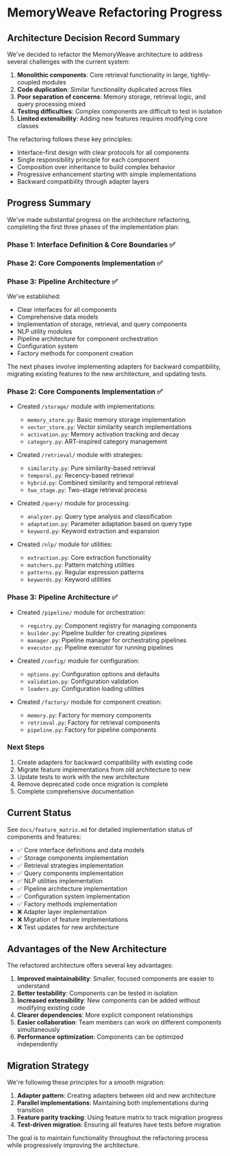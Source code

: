 # MemoryWeave Refactoring Progress

## Architecture Decision Record Summary

We've decided to refactor the MemoryWeave architecture to address several challenges with the current system:

1. **Monolithic components**: Core retrieval functionality in large, tightly-coupled modules
2. **Code duplication**: Similar functionality duplicated across files
3. **Poor separation of concerns**: Memory storage, retrieval logic, and query processing mixed
4. **Testing difficulties**: Complex components are difficult to test in isolation
5. **Limited extensibility**: Adding new features requires modifying core classes

The refactoring follows these key principles:
- Interface-first design with clear protocols for all components
- Single responsibility principle for each component
- Composition over inheritance to build complex behavior
- Progressive enhancement starting with simple implementations
- Backward compatibility through adapter layers

## Progress Summary

We've made substantial progress on the architecture refactoring, completing the first three phases of the implementation plan:

### Phase 1: Interface Definition & Core Boundaries ✅
### Phase 2: Core Components Implementation ✅
### Phase 3: Pipeline Architecture ✅

We've established:
- Clear interfaces for all components
- Comprehensive data models
- Implementation of storage, retrieval, and query components
- NLP utility modules
- Pipeline architecture for component orchestration
- Configuration system
- Factory methods for component creation

The next phases involve implementing adapters for backward compatibility, migrating existing features to the new architecture, and updating tests.

### Phase 2: Core Components Implementation ✅

- Created `/storage/` module with implementations:
  - `memory_store.py`: Basic memory storage implementation
  - `vector_store.py`: Vector similarity search implementations
  - `activation.py`: Memory activation tracking and decay
  - `category.py`: ART-inspired category management

- Created `/retrieval/` module with strategies:
  - `similarity.py`: Pure similarity-based retrieval
  - `temporal.py`: Recency-based retrieval
  - `hybrid.py`: Combined similarity and temporal retrieval
  - `two_stage.py`: Two-stage retrieval process

- Created `/query/` module for processing:
  - `analyzer.py`: Query type analysis and classification
  - `adaptation.py`: Parameter adaptation based on query type
  - `keyword.py`: Keyword extraction and expansion

- Created `/nlp/` module for utilities:
  - `extraction.py`: Core extraction functionality
  - `matchers.py`: Pattern matching utilities
  - `patterns.py`: Regular expression patterns
  - `keywords.py`: Keyword utilities

### Phase 3: Pipeline Architecture ✅

- Created `/pipeline/` module for orchestration:
  - `registry.py`: Component registry for managing components
  - `builder.py`: Pipeline builder for creating pipelines
  - `manager.py`: Pipeline manager for orchestrating pipelines
  - `executor.py`: Pipeline executor for running pipelines

- Created `/config/` module for configuration:
  - `options.py`: Configuration options and defaults
  - `validation.py`: Configuration validation
  - `loaders.py`: Configuration loading utilities

- Created `/factory/` module for component creation:
  - `memory.py`: Factory for memory components
  - `retrieval.py`: Factory for retrieval components
  - `pipeline.py`: Factory for pipeline components

### Next Steps

1. Create adapters for backward compatibility with existing code
2. Migrate feature implementations from old architecture to new
3. Update tests to work with the new architecture
4. Remove deprecated code once migration is complete
5. Complete comprehensive documentation

## Current Status

See `docs/feature_matrix.md` for detailed implementation status of components and features:

- ✅ Core interface definitions and data models
- ✅ Storage components implementation
- ✅ Retrieval strategies implementation
- ✅ Query components implementation
- ✅ NLP utilities implementation
- ✅ Pipeline architecture implementation
- ✅ Configuration system implementation
- ✅ Factory methods implementation
- ❌ Adapter layer implementation
- ❌ Migration of feature implementations
- ❌ Test updates for new architecture

## Advantages of the New Architecture

The refactored architecture offers several key advantages:

1. **Improved maintainability**: Smaller, focused components are easier to understand
2. **Better testability**: Components can be tested in isolation
3. **Increased extensibility**: New components can be added without modifying existing code
4. **Clearer dependencies**: More explicit component relationships
5. **Easier collaboration**: Team members can work on different components simultaneously
6. **Performance optimization**: Components can be optimized independently

## Migration Strategy

We're following these principles for a smooth migration:

1. **Adapter pattern**: Creating adapters between old and new architecture
2. **Parallel implementations**: Maintaining both implementations during transition
3. **Feature parity tracking**: Using feature matrix to track migration progress
4. **Test-driven migration**: Ensuring all features have tests before migration

The goal is to maintain functionality throughout the refactoring process while progressively improving the architecture.